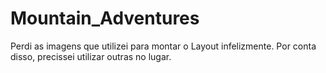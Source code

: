 # Mountain_Adventures
Perdi as imagens que utilizei para montar o Layout infelizmente. Por conta disso, precissei utilizar outras no lugar.
